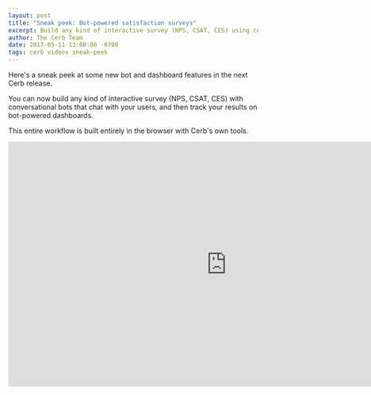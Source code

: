 ```yaml
---
layout: post
title: "Sneak peek: Bot-powered satisfaction surveys"
excerpt: Build any kind of interactive survey (NPS, CSAT, CES) using conversational bots and bot-powered dashboards.
author: The Cerb Team
date: 2017-05-11 13:00:00 -0700
tags: cerb videos sneak-peek
---
```


Here's a sneak peek at some new bot and dashboard features in the next Cerb release. 

You can now build any kind of interactive survey (NPS, CSAT, CES) with conversational bots that chat with your users, and then track your results on bot-powered dashboards.

This entire workflow is built entirely in the browser with Cerb's own tools.

<iframe src="https://www.facebook.com/plugins/video.php?href=https%3A%2F%2Fwww.facebook.com%2Fcerbapp%2Fvideos%2F1642293019144081%2F&show_text=0&width=880" width="880" height="495" style="border:none;overflow:hidden" scrolling="no" frameborder="0" allowTransparency="true" allowFullScreen="true"></iframe>
